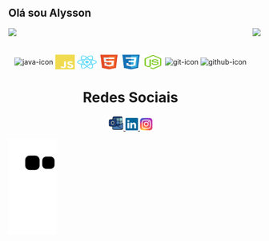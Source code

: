 ## Olá sou Alysson
<div>
  
  <img  height="180em" src="https://github-readme-stats.vercel.app/api?username=AlyssonOliveiraSantos&show_icons=true&theme=dark&include_all_commits=true&count_private=true"/>
  <img align="right" height="180em" src="https://github-readme-stats.vercel.app/api/top-langs/?username=AlyssonOliveiraSantos&layout=compact&langs_count=16&theme=dark"/>
</div>
<br>

<div  align="center"> 
  <div style="display: inline_block"><br>
  <img align="center" height="30" width="40" alt="java-icon"
  src="https://cdn.jsdelivr.net/gh/devicons/devicon/icons/java/java-plain.svg">
      <img align="center" height="30" width="40" alt="js-icon"  src="https://raw.githubusercontent.com/devicons/devicon/master/icons/javascript/javascript-plain.svg">
      <img align="center" height="30" width="40" alt="react-icon" src="https://raw.githubusercontent.com/devicons/devicon/master/icons/react/react-original.svg">
      <img align="center" height="30" width="40" alt="html-icon" src="https://raw.githubusercontent.com/devicons/devicon/master/icons/html5/html5-original.svg">
      <img align="center" height="30" width="40" alt="css-icon" src="https://raw.githubusercontent.com/devicons/devicon/master/icons/css3/css3-original.svg">
      <img align="center" height="30" width="40" alt="nodejs-icon" src="https://raw.githubusercontent.com/devicons/devicon/master/icons/nodejs/nodejs-original.svg">
              <img align="center" height="30" width="40" alt="git-icon"
  src="https://cdn.jsdelivr.net/gh/devicons/devicon/icons/git/git-plain.svg">
        <img align="center" height="30" width="40" alt="github-icon"
  src="https://cdn.jsdelivr.net/gh/devicons/devicon/icons/github/github-original.svg">
   </div>
    
  
  <h1 align="center">Redes Sociais</h1>
    <a href = "mailto: work.alyssonn.bra@live.com">
      <img width="30" src="outlook.png">
    </a>
    <a href = "https://www.linkedin.com/in/alysson-oliveira-santos-9aaa42155/">
      <img width="25" src="linkedin.svg">
    <a href = "https://www.instagram.com/__max__aly">
      <img width="25" src="instagram.png">
    </a>
</div>
 
![Snake animation](https://github.com/AlyssonOliveiraSantos/AlyssonOliveiraSantos/blob/output/github-contribution-grid-snake.svg)
